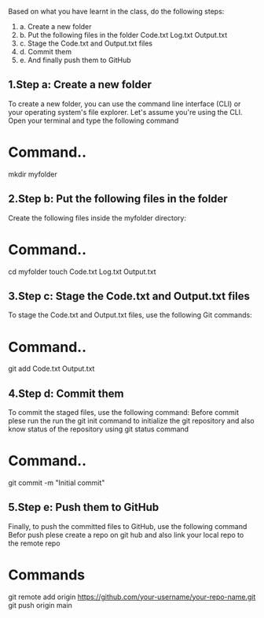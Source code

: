 Based on what you have learnt in the class, do the following steps: 
1. a. Create a new folder 
2. b. Put the following files in the folder
                          Code.txt 
                          Log.txt 
                          Output.txt 
3. c. Stage the Code.txt and Output.txt files 
4. d. Commit them 
5. e. And finally push them to GitHub

## 1.Step a: Create a new folder
To create a new folder, you can use the command line interface (CLI) or your operating system's file explorer. Let's assume you're using the CLI. Open your terminal and type the following command
# Command..
mkdir myfolder

## 2.Step b: Put the following files in the folder
Create the following files inside the myfolder directory:
# Command..
cd myfolder
touch Code.txt Log.txt Output.txt

## 3.Step c: Stage the Code.txt and Output.txt files
To stage the Code.txt and Output.txt files, use the following Git commands:
# Command..
git add Code.txt Output.txt

## 4.Step d: Commit them
To commit the staged files, use the following command: Before commit plese run the run the git init  command to initialize the git repository and also know status of  the repository using git status command
# Command..
git commit -m "Initial commit"

## 5.Step e: Push them to GitHub
Finally, to push the committed files to GitHub, use the following command Befor push plese create a repo on git hub and also  link your local repo to the remote repo
# Commands
git remote add origin https://github.com/your-username/your-repo-name.git
git push origin main
